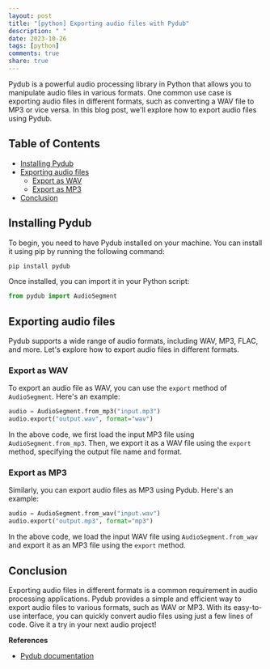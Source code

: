 ```yaml
---
layout: post
title: "[python] Exporting audio files with Pydub"
description: " "
date: 2023-10-26
tags: [python]
comments: true
share: true
---
```


Pydub is a powerful audio processing library in Python that allows you to manipulate audio files in various formats. One common use case is exporting audio files in different formats, such as converting a WAV file to MP3 or vice versa. In this blog post, we'll explore how to export audio files using Pydub.

## Table of Contents
- [Installing Pydub](#installing-pydub)
- [Exporting audio files](#exporting-audio-files)
  - [Export as WAV](#export-as-wav)
  - [Export as MP3](#export-as-mp3)
- [Conclusion](#conclusion)

## Installing Pydub

To begin, you need to have Pydub installed on your machine. You can install it using pip by running the following command:

```bash
pip install pydub
```

Once installed, you can import it in your Python script:

```python
from pydub import AudioSegment
```

## Exporting audio files

Pydub supports a wide range of audio formats, including WAV, MP3, FLAC, and more. Let's explore how to export audio files in different formats.

### Export as WAV

To export an audio file as WAV, you can use the `export` method of `AudioSegment`. Here's an example:

```python
audio = AudioSegment.from_mp3("input.mp3")
audio.export("output.wav", format="wav")
```

In the above code, we first load the input MP3 file using `AudioSegment.from_mp3`. Then, we export it as a WAV file using the `export` method, specifying the output file name and format.

### Export as MP3

Similarly, you can export audio files as MP3 using Pydub. Here's an example:

```python
audio = AudioSegment.from_wav("input.wav")
audio.export("output.mp3", format="mp3")
```

In the above code, we load the input WAV file using `AudioSegment.from_wav` and export it as an MP3 file using the `export` method.

## Conclusion

Exporting audio files in different formats is a common requirement in audio processing applications. Pydub provides a simple and efficient way to export audio files to various formats, such as WAV or MP3. With its easy-to-use interface, you can quickly convert audio files using just a few lines of code. Give it a try in your next audio project!

**References**
- [Pydub documentation](https://github.com/jiaaro/pydub)